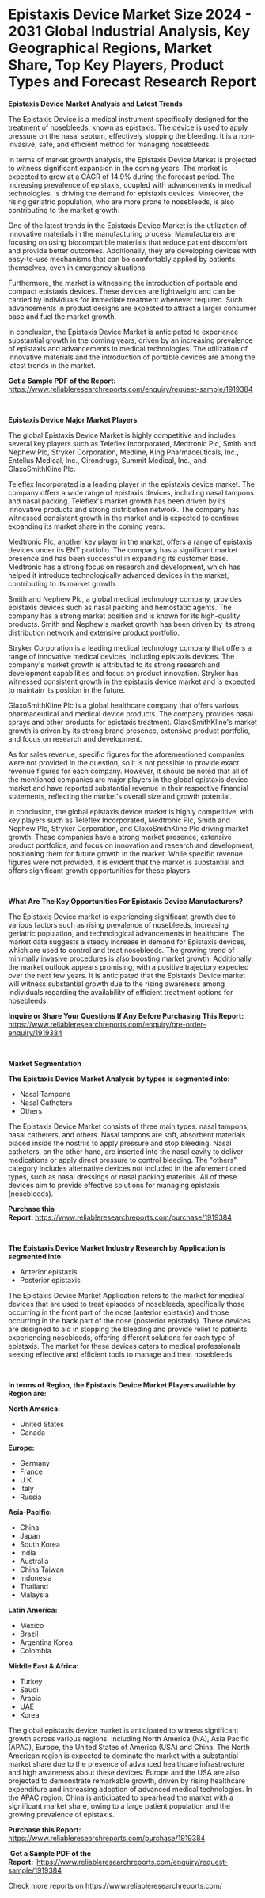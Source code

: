 <p><h1>Epistaxis Device Market Size 2024 - 2031 Global Industrial Analysis, Key Geographical Regions, Market Share, Top Key Players, Product Types and Forecast Research Report</h1></p><p><strong>Epistaxis Device Market Analysis and Latest Trends</strong></p>
<p><p>The Epistaxis Device is a medical instrument specifically designed for the treatment of nosebleeds, known as epistaxis. The device is used to apply pressure on the nasal septum, effectively stopping the bleeding. It is a non-invasive, safe, and efficient method for managing nosebleeds.</p><p>In terms of market growth analysis, the Epistaxis Device Market is projected to witness significant expansion in the coming years. The market is expected to grow at a CAGR of 14.9% during the forecast period. The increasing prevalence of epistaxis, coupled with advancements in medical technologies, is driving the demand for epistaxis devices. Moreover, the rising geriatric population, who are more prone to nosebleeds, is also contributing to the market growth.</p><p>One of the latest trends in the Epistaxis Device Market is the utilization of innovative materials in the manufacturing process. Manufacturers are focusing on using biocompatible materials that reduce patient discomfort and provide better outcomes. Additionally, they are developing devices with easy-to-use mechanisms that can be comfortably applied by patients themselves, even in emergency situations.</p><p>Furthermore, the market is witnessing the introduction of portable and compact epistaxis devices. These devices are lightweight and can be carried by individuals for immediate treatment whenever required. Such advancements in product designs are expected to attract a larger consumer base and fuel the market growth.</p><p>In conclusion, the Epistaxis Device Market is anticipated to experience substantial growth in the coming years, driven by an increasing prevalence of epistaxis and advancements in medical technologies. The utilization of innovative materials and the introduction of portable devices are among the latest trends in the market.</p></p>
<p><strong>Get a Sample PDF of the Report:&nbsp;</strong> <a href="https://www.reliableresearchreports.com/enquiry/request-sample/1919384">https://www.reliableresearchreports.com/enquiry/request-sample/1919384</a></p>
<p>&nbsp;</p>
<p><strong>Epistaxis Device Major Market Players</strong></p>
<p><p>The global Epistaxis Device Market is highly competitive and includes several key players such as Teleflex Incorporated, Medtronic Plc, Smith and Nephew Plc, Stryker Corporation, Medline, King Pharmaceuticals, Inc., Entellus Medical, Inc., Cirondrugs, Summit Medical, Inc., and GlaxoSmithKline Plc.</p><p>Teleflex Incorporated is a leading player in the epistaxis device market. The company offers a wide range of epistaxis devices, including nasal tampons and nasal packing. Teleflex's market growth has been driven by its innovative products and strong distribution network. The company has witnessed consistent growth in the market and is expected to continue expanding its market share in the coming years.</p><p>Medtronic Plc, another key player in the market, offers a range of epistaxis devices under its ENT portfolio. The company has a significant market presence and has been successful in expanding its customer base. Medtronic has a strong focus on research and development, which has helped it introduce technologically advanced devices in the market, contributing to its market growth.</p><p>Smith and Nephew Plc, a global medical technology company, provides epistaxis devices such as nasal packing and hemostatic agents. The company has a strong market position and is known for its high-quality products. Smith and Nephew's market growth has been driven by its strong distribution network and extensive product portfolio.</p><p>Stryker Corporation is a leading medical technology company that offers a range of innovative medical devices, including epistaxis devices. The company's market growth is attributed to its strong research and development capabilities and focus on product innovation. Stryker has witnessed consistent growth in the epistaxis device market and is expected to maintain its position in the future.</p><p>GlaxoSmithKline Plc is a global healthcare company that offers various pharmaceutical and medical device products. The company provides nasal sprays and other products for epistaxis treatment. GlaxoSmithKline's market growth is driven by its strong brand presence, extensive product portfolio, and focus on research and development.</p><p>As for sales revenue, specific figures for the aforementioned companies were not provided in the question, so it is not possible to provide exact revenue figures for each company. However, it should be noted that all of the mentioned companies are major players in the global epistaxis device market and have reported substantial revenue in their respective financial statements, reflecting the market's overall size and growth potential.</p><p>In conclusion, the global epistaxis device market is highly competitive, with key players such as Teleflex Incorporated, Medtronic Plc, Smith and Nephew Plc, Stryker Corporation, and GlaxoSmithKline Plc driving market growth. These companies have a strong market presence, extensive product portfolios, and focus on innovation and research and development, positioning them for future growth in the market. While specific revenue figures were not provided, it is evident that the market is substantial and offers significant growth opportunities for these players.</p></p>
<p>&nbsp;</p>
<p><strong>What Are The Key Opportunities For Epistaxis Device Manufacturers?</strong></p>
<p><p>The Epistaxis Device market is experiencing significant growth due to various factors such as rising prevalence of nosebleeds, increasing geriatric population, and technological advancements in healthcare. The market data suggests a steady increase in demand for Epistaxis devices, which are used to control and treat nosebleeds. The growing trend of minimally invasive procedures is also boosting market growth. Additionally, the market outlook appears promising, with a positive trajectory expected over the next few years. It is anticipated that the Epistaxis Device market will witness substantial growth due to the rising awareness among individuals regarding the availability of efficient treatment options for nosebleeds.</p></p>
<p><strong>Inquire or Share Your Questions If Any Before Purchasing This Report:</strong> <a href="https://www.reliableresearchreports.com/enquiry/pre-order-enquiry/1919384">https://www.reliableresearchreports.com/enquiry/pre-order-enquiry/1919384</a></p>
<p>&nbsp;</p>
<p><strong>Market Segmentation</strong></p>
<p><strong>The Epistaxis Device Market Analysis by types is segmented into:</strong></p>
<p><ul><li>Nasal Tampons</li><li>Nasal Catheters</li><li>Others</li></ul></p>
<p><p>The Epistaxis Device Market consists of three main types: nasal tampons, nasal catheters, and others. Nasal tampons are soft, absorbent materials placed inside the nostrils to apply pressure and stop bleeding. Nasal catheters, on the other hand, are inserted into the nasal cavity to deliver medications or apply direct pressure to control bleeding. The "others" category includes alternative devices not included in the aforementioned types, such as nasal dressings or nasal packing materials. All of these devices aim to provide effective solutions for managing epistaxis (nosebleeds).</p></p>
<p><strong>Purchase this Report:&nbsp;</strong><a href="https://www.reliableresearchreports.com/purchase/1919384">https://www.reliableresearchreports.com/purchase/1919384</a></p>
<p>&nbsp;</p>
<p><strong>The Epistaxis Device Market Industry Research by Application is segmented into:</strong></p>
<p><ul><li>Anterior epistaxis</li><li>Posterior epistaxis</li></ul></p>
<p><p>The Epistaxis Device Market Application refers to the market for medical devices that are used to treat episodes of nosebleeds, specifically those occurring in the front part of the nose (anterior epistaxis) and those occurring in the back part of the nose (posterior epistaxis). These devices are designed to aid in stopping the bleeding and provide relief to patients experiencing nosebleeds, offering different solutions for each type of epistaxis. The market for these devices caters to medical professionals seeking effective and efficient tools to manage and treat nosebleeds.</p></p>
<p>&nbsp;</p>
<p><strong>In terms of Region, the Epistaxis Device Market Players available by Region are:</strong></p>
<p>
    <p> <strong> North America: </strong>
        <ul>
            <li>United States</li>
            <li>Canada</li>
        </ul>
        </p> 
    <p> <strong> Europe: </strong>
        <ul>
            <li>Germany</li>
            <li>France</li>
            <li>U.K.</li>
            <li>Italy</li>
            <li>Russia</li>
        </ul>
        </p> 
    <p> <strong> Asia-Pacific: </strong>
        <ul>
            <li>China</li>
            <li>Japan</li>
            <li>South Korea</li>
            <li>India</li>
            <li>Australia</li>
            <li>China Taiwan</li>
            <li>Indonesia</li>
            <li>Thailand</li>
            <li>Malaysia</li>
        </ul>
        </p> 
    <p> <strong> Latin America: </strong>
        <ul>
            <li>Mexico</li>
            <li>Brazil</li>
            <li>Argentina Korea</li>
            <li>Colombia</li>
        </ul>
        </p> 
    <p> <strong> Middle East & Africa: </strong>
        <ul>
            <li>Turkey</li>
            <li>Saudi</li>
            <li>Arabia</li>
            <li>UAE</li>
            <li>Korea</li>
        </ul>
    </p>
    </p>
<p><p>The global epistaxis device market is anticipated to witness significant growth across various regions, including North America (NA), Asia Pacific (APAC), Europe, the United States of America (USA) and China. The North American region is expected to dominate the market with a substantial market share due to the presence of advanced healthcare infrastructure and high awareness about these devices. Europe and the USA are also projected to demonstrate remarkable growth, driven by rising healthcare expenditure and increasing adoption of advanced medical technologies. In the APAC region, China is anticipated to spearhead the market with a significant market share, owing to a large patient population and the growing prevalence of epistaxis.</p></p>
<p><strong>Purchase this Report: </strong><a href="https://www.reliableresearchreports.com/purchase/1919384">https://www.reliableresearchreports.com/purchase/1919384</a></p>
<p>&nbsp;<strong>Get a Sample PDF of the Report:&nbsp;&nbsp;</strong><a href="https://www.reliableresearchreports.com/enquiry/request-sample/1919384">https://www.reliableresearchreports.com/enquiry/request-sample/1919384</a></p>
<p><strong></strong></p>
<p>Check more reports on https://www.reliableresearchreports.com/</p>
